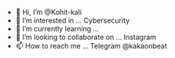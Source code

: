 - 👋 Hi, I’m @Kohit-kali
- 👀 I’m interested in ... Cybersecurity
- 🌱 I’m currently learning ...
- 💞️ I’m looking to collaborate on ... Instagram
- 📫 How to reach me ... Telegram @kakaonbeat

<!---
Kohit-kali/Kohit-kali is a ✨ special ✨ repository because its `README.md` (this file) appears on your GitHub profile.
You can click the Preview link to take a look at your changes.
--->
